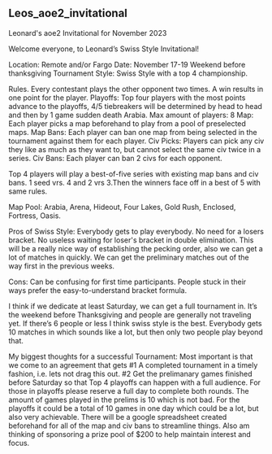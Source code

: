 ## Leos_aoe2_invitational
Leonard's aoe2 Invitational for November 2023

Welcome everyone, to Leonard’s Swiss Style Invitational!

Location: Remote and/or Fargo 
Date: November 17-19 Weekend before thanksgiving 
Tournament Style: Swiss Style with a top 4 championship. 

Rules. Every contestant plays the other opponent two times. A win results in one point for the player. 
Playoffs: Top four players with the most points advance to the playoffs, 4/5 tiebreakers will be determined by head to head and then by 1 game sudden death Arabia.
Max amount of players: 8
Map: Each player picks a map beforehand to play from a pool of preselected maps. 
Map Bans: Each player can ban one map from being selected in the tournament against them for each player. 
Civ Picks: Players can pick any civ they like as much as they want to, but cannot select the same civ twice in a series. 
Civ Bans: Each player can ban 2 civs for each opponent. 

Top 4 players will play a best-of-five series with existing map bans and civ bans. 1 seed vrs. 4 and 2 vrs 3.Then the winners face off in a best of 5 with same rules.

Map Pool: Arabia, Arena, Hideout, Four Lakes, Gold Rush, Enclosed, Fortress, Oasis.

Pros of Swiss Style: Everybody gets to play everybody. No need for a losers bracket. No useless waiting for loser's bracket in double elimination. This will be a really nice way of establishing the pecking order, also we can get a lot of matches in quickly. We can get the preliminary matches out of the way first in the previous weeks.

Cons: Can be confusing for first time participants. People stuck in their ways prefer the easy-to-understand bracket formula. 

I think if we dedicate at least Saturday, we can get a full tournament in. It’s the weekend before Thanksgiving and people are generally not traveling yet. If there’s 6 people or less I think swiss style is the best. Everybody gets 10 matches in which sounds like a lot, but then only two people play beyond that. 

My biggest thoughts for a successful Tournament: Most important is that we come to an agreement that gets #1 A completed tournament in a timely fashion, i.e. lets not drag this out. #2 Get the prelimanary games finished before Saturday so that Top 4 playoffs can happen with a full audience. For those in playoffs please reserve a full day to complete both rounds. The amount of games played in the prelims is 10 which is not bad. For the playoffs it could be a total of 10 games in one day which could be a lot, but also very achievable. There will be a google spreadsheet created beforehand for all of the map and civ bans to streamline things. Also am thinking of sponsoring a prize pool of $200 to help maintain interest and focus.
